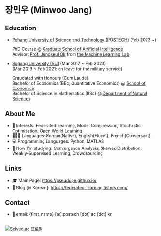 # 장민우 (Minwoo Jang)

## Education
* [Pohang University of Science and Technology (POSTECH)](https://www.postech.ac.kr/) (Feb 2023 ~) <br>

  PhD Course @ [Graduate School of Artificial Intelligence](https://ai.postech.ac.kr/main/index) <br>
  Advisor: [Prof. Jungseul Ok](https://sites.google.com/view/jungseulok) from [the Machine Learning Lab](http://ml.postech.ac.kr/)

* [Sogang University (SU)](https://sogang.ac.kr/index.do) (Mar 2017 ~ Feb 2023) <br>
(Mar 2019 ~ Feb 2021: on leave for the military service) <br>

  Graudated with Honours (Cum Laude) <br>
  Bachelor of Economics (BEc; Quantitative Economics) @ [School of Economics](https://econ.sogang.ac.kr/econ/index_new.html) <br>
  Bachelor of Science in Mathematics (BSc) @ [Department of Natural Sciences](https://science.sogang.ac.kr/science/index_new.html)

## About Me
* 💖 Interests: Federated Learning, Model Compression, Stochastic Optimisation, Open World Learning
* 👱🏻‍♀️ Languages: Korean(Native), English(Fluent), French(Conversant)
* 💻 Programming Languages: Python, MATLAB
* 🎯 Now I'm studying: Convergence Analysis, Skewed Distribution,  Weakly-Supervised Learning, Crowdsourcing

## Links
* 🎓 Main Page: https://pseudope.github.io/
* 📒 Blog [in Korean]: https://federated-learning.tistory.com/

## Contact
* 📃 email: {first_name} [at] postech [dot] ac [dot] kr
##
[![Solved.ac 프로필](http://mazassumnida.wtf/api/v2/generate_badge?boj=pseudope)](https://solved.ac/pseudope)
